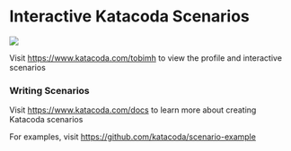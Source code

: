 # Interactive Katacoda Scenarios

[![](http://shields.katacoda.com/katacoda/tobimh/count.svg)](https://www.katacoda.com/tobimh "Get your profile on Katacoda.com")

Visit https://www.katacoda.com/tobimh to view the profile and interactive scenarios

### Writing Scenarios
Visit https://www.katacoda.com/docs to learn more about creating Katacoda scenarios

For examples, visit https://github.com/katacoda/scenario-example
